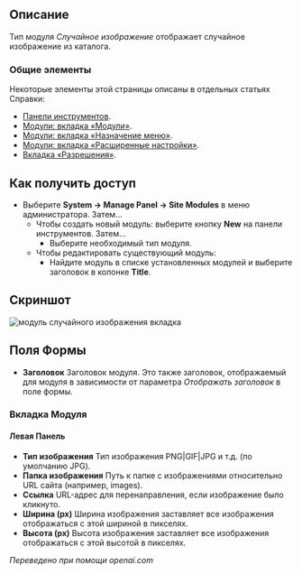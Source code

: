 <!-- Filename: Help4.x:Site_Modules:_Random_Image / Display title: Модуль: Случайное изображение -->

## Описание

Тип модуля *Случайное изображение* отображает случайное изображение из каталога.

### Общие элементы

Некоторые элементы этой страницы описаны в отдельных статьях Справки:

* [Панели инструментов](jdocmanual?article=help/common-elements/toolbars).
* [Модули: вкладка «Модули»](jdocmanual?article=help/modules/modules-module-tab).
* [Модули: вкладка «Назначение меню»](jdocmanual?article=help/modules/modules-menu-assignment-tab).
* [Модули: вкладка «Расширенные настройки»](jdocmanual?article=help/modules/modules-advanced-tab).
* [Вкладка «Разрешения»](jdocmanual?article=help/common-elements/edit-permissions).

## Как получить доступ

- Выберите **System → Manage Panel → Site Modules** в меню
  администратора. Затем...
  - Чтобы создать новый модуль: выберите кнопку **New** на панели инструментов. Затем...
    - Выберите необходимый тип модуля.
  - Чтобы редактировать существующий модуль:
    - Найдите модуль в списке установленных модулей и выберите
      заголовок в колонке **Title**.

## Скриншот

![модуль случайного изображения вкладка](../../../ru/images/modules-site/modules-random-image-module-tab.png)

## Поля Формы

- **Заголовок** Заголовок модуля. Это также заголовок, отображаемый
  для модуля в зависимости от параметра *Отображать заголовок* в поле формы.

### Вкладка Модуля

#### Левая Панель

- **Тип изображения** Тип изображения PNG\|GIF\|JPG и т.д. (по умолчанию JPG).
- **Папка изображения** Путь к папке с изображениями относительно URL сайта
  (например, images).
- **Ссылка** URL-адрес для перенаправления, если изображение было кликнуто.
- **Ширина (px)** Ширина изображения заставляет все изображения отображаться
  с этой шириной в пикселях.
- **Высота (px)** Высота изображения заставляет все изображения отображаться
  с этой высотой в пикселях.

*Переведено при помощи openai.com*

